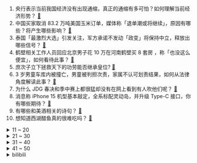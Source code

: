 1. 央行表示当前我国经济没有出现通缩，真正的通缩有多可怕？如何理解当前经济形势？ [:link:](https://www.zhihu.com/question/601089240)
2. 中国买家取消 83.2 万吨美国玉米订单，媒体称「退单潮或将继续」，原因有哪些？将产生哪些影响？ [:link:](https://www.zhihu.com/question/601093371)
3. 泰国「最激烈大选」引发关注，军方承诺不发动「政变」将保持中立，释放出哪些信号？ [:link:](https://www.zhihu.com/question/601033140)
4. 鹤壁相关工作人员回应北京男子花 10 万在河南鹤壁买 8 套房 ，称「也没这么便宜」，如何看待此事？ [:link:](https://www.zhihu.com/question/601030343)
5. 庶次子立下拯救天下的功劳能否继承皇位? [:link:](https://www.zhihu.com/question/600936013)
6. 3 岁男童车库内被撞亡，男童被判担次责，家属不认可划责结果，如何从法律角度解读此事？ [:link:](https://www.zhihu.com/question/601059330)
7. 为什么 JDG 春决和季中赛上都很猛却没有在网上看到有人吹他们呢？ [:link:](https://www.zhihu.com/question/600962131)
8. 消息称 iPhone 15 机型基本敲定，全系标配灵动岛，并升级 Type-C 接口，你有哪些期待？ [:link:](https://www.zhihu.com/question/601027621)
9. 有哪些和美酒相关的诗句？ [:link:](https://www.zhihu.com/question/594012806)
10. 想知道西湖醋鱼真的很难吃吗？ [:link:](https://www.zhihu.com/question/600414721)
<details>
<summary>11 ~ 20</summary>

11. 孙权生擒关羽后，怎么处理才是最优解？ [:link:](https://www.zhihu.com/question/600728140)
12. 脱口秀演员演出玩梗引争议，笑果文化致歉称「无限期停止其工作」，如何看待此事？玩梗如何把握尺度？ [:link:](https://www.zhihu.com/question/601077871)
13. 如何看待 35 岁重返大厂人士称「自己都觉得自己跟不上」，如何看待这种想法？如何解决这种困境？ [:link:](https://www.zhihu.com/question/600973762)
14. 恐龙几十吨重，孵蛋会把蛋压碎吗？ [:link:](https://www.zhihu.com/question/591115526)
15. 海关总署回应吉林新增海参崴为境外中转港口， 该举措将带来哪些影响？哪些信息值得关注？ [:link:](https://www.zhihu.com/question/601169779)
16. 刑事案件中，找关系重要还是律师重要？ [:link:](https://www.zhihu.com/question/600270499)
17. 北京市文化执法总队表示「已对笑果立案调查」，后续调查进展将如何？该事件起到了哪些警示意义？ [:link:](https://www.zhihu.com/question/601126935)
18. 编程大佬陈皓（左耳朵耗子）心梗去世，你对他有哪些记忆？ [:link:](https://www.zhihu.com/question/601049419)
19. 钟南山指出「全国约有 80% 以上人群感染过新冠，感染后要及时用药」，个人该怎样做好防护？ [:link:](https://www.zhihu.com/question/601089217)
20. 香港居民梁成运间谍案一审宣判，被判处无期徒刑，如何看待这一结果？ [:link:](https://www.zhihu.com/question/601038349)
</details>
<details>
<summary>21 ~ 30</summary>

21. 都说《塞尔达：旷野之息》重新定义了开放世界游戏，那么这六年来，哪些游戏明显有受到旷野之息的启发或影响？ [:link:](https://www.zhihu.com/question/598891758)
22. 《漫长的季节》里沈墨为什么拒绝弹奏《纤夫的爱》钢琴曲？ [:link:](https://www.zhihu.com/question/600523934)
23. 如何评价闫妮主演的电视剧《外婆的新世界》？ [:link:](https://www.zhihu.com/question/599199488)
24. 如何评价曾敬骅、彭千祐、宋芸桦等主演的奇幻剧集《不良执念清除师》？ [:link:](https://www.zhihu.com/question/596056595)
25. 职人想有点兴趣爱好，是不是都得成为时间管理大师？有没有什么小技巧分享？ [:link:](https://www.zhihu.com/question/600969296)
26. 35 岁后的大厂人，现在都是什么状态？生活中最大的变化是什么？ [:link:](https://www.zhihu.com/question/600968246)
27. 22-23 赛季西甲巴萨 4:2 西班牙人，提前 4 轮加冕+时隔 4 年再夺冠，如何评价这场比赛？ [:link:](https://www.zhihu.com/question/600998724)
28. 520 要到了，到底什么样的礼物才能送到女朋友的心里呢？ [:link:](https://www.zhihu.com/question/601049663)
29. 宝宝断奶后，妈妈涨奶怎么解决？ [:link:](https://www.zhihu.com/question/532280061)
30. 为什么现在原生家庭的问题这么严重？ [:link:](https://www.zhihu.com/question/573338695)
</details>
<details>
<summary>31 ~ 40</summary>

31. 插混技术是当下更优的出行选择吗？ [:link:](https://www.zhihu.com/question/600847889)
32. 职人如何在工作中找到价值感？有哪些正确的「卷」的姿势和方向？ [:link:](https://www.zhihu.com/question/600971735)
33. 你心中有哪些网文名场面？ [:link:](https://www.zhihu.com/question/600945937)
34. 如果你在工作中受了委屈你会辞职吗？ [:link:](https://www.zhihu.com/question/599168736)
35. 地煞星吊车尾的几位好汉，单论武艺，打得过梁山的喽啰吗？ [:link:](https://www.zhihu.com/question/600785321)
36. 《鹿鼎记》中，多隆到底知不知道是韦小宝捅的他？ [:link:](https://www.zhihu.com/question/600591615)
37. 怎样装修毛坯房最省钱？ [:link:](https://www.zhihu.com/question/588016152)
38. 公务员考试中为什么会有「性别限制」？ [:link:](https://www.zhihu.com/question/595885205)
39. 有没有哪两个物种外表非常相似，但进化路径完全不同？ [:link:](https://www.zhihu.com/question/600307045)
40. 2022-23 赛季 CBA 辽宁 4:0 横扫浙江卫冕总冠军，如何评价辽宁队的表现？ [:link:](https://www.zhihu.com/question/601142779)
</details>
<details>
<summary>41 ~ 50</summary>

41. 欧冠半决赛首回合米兰德比 0:2 落败，AC米兰次回合翻盘逆转国际米兰的概率有多大？ [:link:](https://www.zhihu.com/question/601069914)
42. 曝山东泰山外援孙准浩正接受警方调查，试图上海出境时被带走，因涉嫌非公务人员贿赂，哪些信息值得关注？ [:link:](https://www.zhihu.com/question/601059835)
43. 飞行员为什么对视力要求这么高？ [:link:](https://www.zhihu.com/question/430955967)
44. OpenAI 进一步开放第三方插件，ChatGPT Plus 用户本周可体验联网和插件功能，有何意义？ [:link:](https://www.zhihu.com/question/600789678)
45. 欧盟批准微软 690 亿美元收购动视暴雪，如何看待这一收购？哪些信息值得关注？ [:link:](https://www.zhihu.com/question/601191029)
46. 如何评价周也、侯明昊主演的古装电视剧的《护心》？ [:link:](https://www.zhihu.com/question/591129115)
47. 你家宠物的名字，有什么寓意吗？ [:link:](https://www.zhihu.com/question/591087719)
48. 有没有曾经离开，后来又回到大厂的 35 岁以上人士？能否分享一下心路历程，以及是怎么做到的？ [:link:](https://www.zhihu.com/question/600968603)
49. 上班时盘算裸辞，创业后怀念上班，是不是永远没有一劳永逸的方法？ [:link:](https://www.zhihu.com/question/600972286)
50. 中国拥有几千年音乐历史，为什么没有属于自己的 Hi-end 品牌以及 Hi-end 级别的消费级产品？ [:link:](https://www.zhihu.com/question/598731155)
</details><details>
<summary>bilibili</summary>

</details>